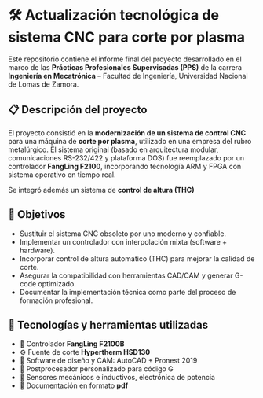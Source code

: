 # 🛠️ Actualización tecnológica de sistema CNC para corte por plasma

Este repositorio contiene el informe final del proyecto desarrollado en el marco de las **Prácticas Profesionales Supervisadas (PPS)** de la carrera **Ingeniería en Mecatrónica** – Facultad de Ingeniería, Universidad Nacional de Lomas de Zamora.

## 📋 Descripción del proyecto

El proyecto consistió en la **modernización de un sistema de control CNC** para una máquina de **corte por plasma**, utilizado en una empresa del rubro metalúrgico. El sistema original (basado en arquitectura modular, comunicaciones RS-232/422 y plataforma DOS) fue reemplazado por un controlador **FangLing F2100**, incorporando tecnología ARM y FPGA con sistema operativo en tiempo real.

Se integró además un sistema de **control de altura (THC)** 
## 🎯 Objetivos

- Sustituir el sistema CNC obsoleto por uno moderno y confiable.
- Implementar un controlador con interpolación mixta (software + hardware).
- Incorporar control de altura automático (THC) para mejorar la calidad de corte.
- Asegurar la compatibilidad con herramientas CAD/CAM y generar G-code optimizado.
- Documentar la implementación técnica como parte del proceso de formación profesional.

## 🧩 Tecnologías y herramientas utilizadas

- 🔌 Controlador **FangLing F2100B**
- ⚙️ Fuente de corte **Hypertherm HSD130**
- 📐 Software de diseño y CAM: AutoCAD + Pronest 2019
- 💾 Postprocesador personalizado para código G
- 🔧 Sensores mecánicos e inductivos, electrónica de potencia
- 📑 Documentación en formato **pdf**



